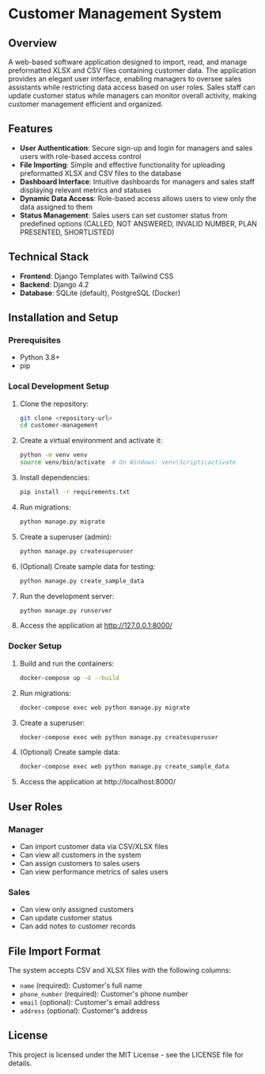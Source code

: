 # Customer Management System

## Overview

A web-based software application designed to import, read, and manage preformatted XLSX and CSV files containing customer data. The application provides an elegant user interface, enabling managers to oversee sales assistants while restricting data access based on user roles. Sales staff can update customer status while managers can monitor overall activity, making customer management efficient and organized.

## Features

- **User Authentication**: Secure sign-up and login for managers and sales users with role-based access control
- **File Importing**: Simple and effective functionality for uploading preformatted XLSX and CSV files to the database
- **Dashboard Interface**: Intuitive dashboards for managers and sales staff displaying relevant metrics and statuses
- **Dynamic Data Access**: Role-based access allows users to view only the data assigned to them
- **Status Management**: Sales users can set customer status from predefined options (CALLED, NOT ANSWERED, INVALID NUMBER, PLAN PRESENTED, SHORTLISTED)

## Technical Stack

- **Frontend**: Django Templates with Tailwind CSS
- **Backend**: Django 4.2
- **Database**: SQLite (default), PostgreSQL (Docker)

## Installation and Setup

### Prerequisites

- Python 3.8+
- pip

### Local Development Setup

1. Clone the repository:
   ```bash
   git clone <repository-url>
   cd customer-management
   ```

2. Create a virtual environment and activate it:
   ```bash
   python -m venv venv
   source venv/bin/activate  # On Windows: venv\Scripts\activate
   ```

3. Install dependencies:
   ```bash
   pip install -r requirements.txt
   ```

4. Run migrations:
   ```bash
   python manage.py migrate
   ```

5. Create a superuser (admin):
   ```bash
   python manage.py createsuperuser
   ```

6. (Optional) Create sample data for testing:
   ```bash
   python manage.py create_sample_data
   ```

7. Run the development server:
   ```bash
   python manage.py runserver
   ```

8. Access the application at http://127.0.0.1:8000/

### Docker Setup

1. Build and run the containers:
   ```bash
   docker-compose up -d --build
   ```

2. Run migrations:
   ```bash
   docker-compose exec web python manage.py migrate
   ```

3. Create a superuser:
   ```bash
   docker-compose exec web python manage.py createsuperuser
   ```

4. (Optional) Create sample data:
   ```bash
   docker-compose exec web python manage.py create_sample_data
   ```

5. Access the application at http://localhost:8000/

## User Roles

### Manager
- Can import customer data via CSV/XLSX files
- Can view all customers in the system
- Can assign customers to sales users
- Can view performance metrics of sales users

### Sales
- Can view only assigned customers
- Can update customer status
- Can add notes to customer records

## File Import Format

The system accepts CSV and XLSX files with the following columns:
- `name` (required): Customer's full name
- `phone_number` (required): Customer's phone number
- `email` (optional): Customer's email address
- `address` (optional): Customer's address

## License

This project is licensed under the MIT License - see the LICENSE file for details.
